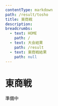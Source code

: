```yaml
---
contentType: markdown
path: /result/tosho
title: 東商戦
description:
breadcrumbs:
  - text: HOME
    path: /
  - text: 大会結果
    path: /result
  - text: 東商戦結果
    path: null
---
```


# 東商戦

準備中
